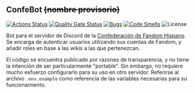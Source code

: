 ## ConfeBot ~~(nombre provisorio)~~
[![Actions Status](https://github.com/TheNozomi/ConfeBot/workflows/CI/badge.svg)](https://github.com/TheNozomi/ConfeBot/actions)
[![Quality Gate Status](https://sonarcloud.io/api/project_badges/measure?project=TheNozomi_ConfeBot&metric=alert_status)](https://sonarcloud.io/dashboard?id=TheNozomi_ConfeBot)
[![Bugs](https://sonarcloud.io/api/project_badges/measure?project=TheNozomi_ConfeBot&metric=bugs)](https://sonarcloud.io/dashboard?id=TheNozomi_ConfeBot)
[![Code Smells](https://sonarcloud.io/api/project_badges/measure?project=TheNozomi_ConfeBot&metric=code_smells)](https://sonarcloud.io/dashboard?id=TheNozomi_ConfeBot)
![License](https://img.shields.io/github/license/TheNozomi/ConfeBot)

Bot para el servidor de Discord de la [Confederación de Fandom Hispano](https://confederacion-hispana.fandom.com/es/). Se encarga de autenticar usuarios utilizando sus cuentas de Fandom, y añadir roles en base a las wikis a las que pertenezcan.

El código se encuentra publicado por razones de transparencia, y no tiene la intención de ser particularmente "portable". Sin embargo, no requiere mucho esfuerzo configurarlo para su uso en otro servidor. Referirse al archivo `.env.example` como referencia de las variables necesarias para su funcionamiento.
